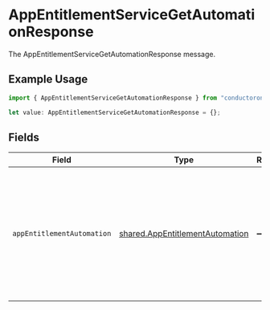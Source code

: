 # AppEntitlementServiceGetAutomationResponse

The AppEntitlementServiceGetAutomationResponse message.

## Example Usage

```typescript
import { AppEntitlementServiceGetAutomationResponse } from "conductorone-sdk-typescript/sdk/models/shared";

let value: AppEntitlementServiceGetAutomationResponse = {};
```

## Fields

| Field                                                                                                                                                                                               | Type                                                                                                                                                                                                | Required                                                                                                                                                                                            | Description                                                                                                                                                                                         |
| --------------------------------------------------------------------------------------------------------------------------------------------------------------------------------------------------- | --------------------------------------------------------------------------------------------------------------------------------------------------------------------------------------------------- | --------------------------------------------------------------------------------------------------------------------------------------------------------------------------------------------------- | --------------------------------------------------------------------------------------------------------------------------------------------------------------------------------------------------- |
| `appEntitlementAutomation`                                                                                                                                                                          | [shared.AppEntitlementAutomation](../../../sdk/models/shared/appentitlementautomation.md)                                                                                                           | :heavy_minus_sign:                                                                                                                                                                                  | The AppEntitlementAutomation message.<br/><br/>This message contains a oneof named conditions. Only a single field of the following list may be set at a time:<br/>  - none<br/>  - entitlements<br/>  - cel<br/>  - basic<br/> |